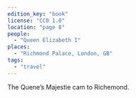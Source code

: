 ```yaml
---
edition_key: "book"
license: "CC0 1.0"
location: "page 8"
people:
  - "Queen Elizabeth I"
places:
  - "Richmond Palace, London, GB"
tags:
  - "travel"
---
```

The Quene’s Majestie cam to Richemond.

